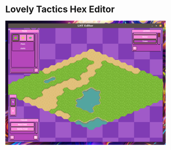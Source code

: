 # Lovely Tactics Hex Editor

![Screenshot featuring the editor UI][editor-ui]

[editor-ui]: https://raw.githubusercontent.com/felipetavares/lovely-tactics-gui/master/screenshots/01.png
